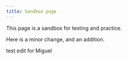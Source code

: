 ```yaml
---
title: Sandbox page
---
```


This page is a sandbox for testing and practice.

Here is a minor change, and an addition.

test edit for Miguel

